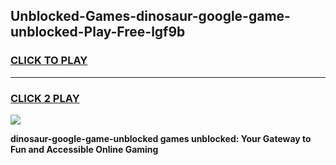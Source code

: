 
## Unblocked-Games-dinosaur-google-game-unblocked-Play-Free-lgf9b
<h3>
<a href="https://premium76.site?title=dinosaur-google-game-unblocked&ref=10A">CLICK TO PLAY</a></h3>
<hr>

<h3>
<a href="https://premium76.site?title=dinosaur-google-game-unblocked&ref=10A">CLICK 2 PLAY</a>
  
</h3>

<a href="https://premium76.site?title=dinosaur-google-game-unblocked&ref=10A"><img src="https://clearcache.store/games.png"></a>


**dinosaur-google-game-unblocked games unblocked: Your Gateway to Fun and Accessible Online Gaming**
